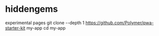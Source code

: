 # hiddengems
experimental pages
git clone --depth 1 https://github.com/Polymer/pwa-starter-kit my-app
cd my-app
